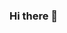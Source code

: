 ### Hi there 👋

<!--
**hkavalary/hkavalary** is a ✨ _special_ ✨ repository because its `README.md` (this file) appears on your GitHub profile.
This is my personal test site for html trng.


-->
